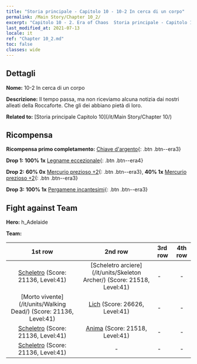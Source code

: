 ```yaml
---
title: "Storia principale - Capitolo 10 - 10-2 In cerca di un corpo"
permalink: /Main Story/Chapter 10_2/
excerpt: "Capitolo 10 - 2. Era of Chaos  Storia principale - Capitolo 10_2. 10-2 In cerca di un corpo"
last_modified_at: 2021-07-13
locale: it
ref: "Chapter 10_2.md"
toc: false
classes: wide
---
```


## Dettagli

 **Nome:** 10-2 In cerca di un corpo

 **Descrizione:** Il tempo passa, ma non riceviamo alcuna notizia dai nostri alleati della Roccaforte. Che gli dei abbiano pietà di loro.

 **Related to:** [Storia principale Capitolo 10](/it/Main Story/Chapter 10/)

## Ricompensa

 **Ricompensa primo completamento:** [Chiave d'argento](/ItemsIT/con_693/){: .btn .btn--era3}

 **Drop 1:** **100% 1x** [Legname eccezionale](/ItemsIT/mat_34/){: .btn .btn--era4}

 **Drop 2:** **60% 0x** [Mercurio prezioso +2](/ItemsIT/mat_28/){: .btn .btn--era3}, **40% 1x** [Mercurio prezioso +2](/ItemsIT/mat_28/){: .btn .btn--era3}

 **Drop 3:** **100% 1x** [Pergamene incantesimi](/ItemsIT/con_694/){: .btn .btn--era3}


## Fight against Team
 **Hero:** h_Adelaide

 **Team:**


  | 1st row | 2nd row | 3rd row | 4th row |
  |:----:|:----:|:----|:----:|
  | [Scheletro](/it/units/Skeleton/) (Score: 21136, Level:41)  | [Scheletro arciere](/it/units/Skeleton Archer/) (Score: 21518, Level:41)  | - | - |
  | [Morto vivente](/it/units/Walking Dead/) (Score: 21136, Level:41)  | [Lich](/it/units/Lich/) (Score: 26626, Level:41)  | - | - |
  | [Scheletro](/it/units/Skeleton/) (Score: 21136, Level:41)  | [Anima](/it/units/Wight/) (Score: 21518, Level:41)  | - | - |
  | [Scheletro](/it/units/Skeleton/) (Score: 21136, Level:41)  | - | - | - |


